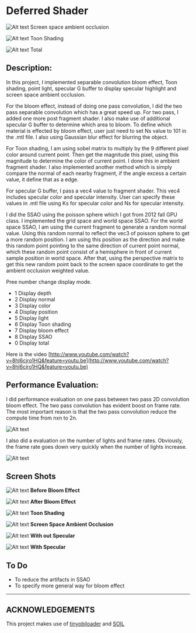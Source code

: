 # Deferred Shader #

![Alt text](SSAOC.png "SSAO")
Screen space ambient occlusion

![Alt text](ToonC.png "Toon Shading")
Toon Shading

![Alt text](totalc.png "Total")
Total


## Description: ##
In this project, I implemented separable convolution bloom effect, Toon shading, point light, specular G buffer to display specular highlight and screen space ambient occlusion.

For the bloom effect, instead of doing one pass convolution, I did the two pass separable convolution which has a great speed up. For two pass, I added one more post fragment shader. I also make use of additional specular G buffer to determine which area to bloom. To define which material is effected by bloom effect, user just need to set Ns value to 101 in the .mtl file. I also using Gaussian blur effect for blurring the object.

For Toon shading, I am using sobel matrix to multiply by the 9 different pixel color around current point. Then get the magnitude this pixel, using this magnitude to determine the color of current point. I done this in ambient fragment shader. I also implemented another method which is simply compare the normal of each nearby fragment, if the angle excess a certain value, it define that as a edge.

For specular G buffer, I pass a vec4 value to fragment shader. This vec4 includes specular color and specular intensity. User can specify these values in .mtl file using Ks for specular color and Ns for specular intensity.

I did the SSAO using the poisson sphere which I got from 2012 fall GPU class. I implemented the grid space and world space SSAO. For the world space SSAO, I am using the current fragment to generate a random normal value. Using this random normal to reflect the vec3 of poisson sphere to get a more random position. I am using this position as the direction and make this random point pointing to the same direction of current point normal, which these random point consist of a hemisphere in front of current sample position in world space. After that, using the perspective matrix to get this new random point back to the screen space coordinate to get the ambient occlusion weighted value.    

Pree number change display mode.

- 1 Display depth
- 2 Display normal
- 3 Display color
- 4 Display position
- 5 Display light
- 6 Display Toon shading
- 7 Display bloom effect
- 8 Display SSAO
- 0 Display total

Here is the video [http://www.youtube.com/watch?v=8hI6cjro1HQ&feature=youtu.be](http://www.youtube.com/watch?v=8hI6cjro1HQ&feature=youtu.be)

## Performance Evaluation: ##

I did performance evaluation on one pass between two pass 2D convolution bloom effect. The two pass convolution has evident boost on frame rate. The most important reason is that the two pass convolution reduce the compute time from nxn to 2n.


![Alt text](TwopassOnepass.png "Two Pass Vs One Pass")


I also did a evaluation on the number of lights and frame rates. Obviously, the frame rate goes down very quickly when the number of lights increase.


![Alt text](numberLights.png "Number of Lights and Frame Rate")



## Screen Shots ##

![Alt text](before.png "before")
**Before Bloom Effect**

![Alt text](after.png "after")
**After Bloom Effect**

![Alt text](ToonB.png "Toon Shading")
**Toon Shading**

![Alt text](SSAOB.png "SSAO")
**Screen Space Ambient Occlusion**

![Alt text](withoutSpecular.png "Without Specular")
**With out Specular**

![Alt text](withSpecular.png "With Specular")
**With Specular**


## To Do ##


- To reduce the artifacts in SSAO
- To specify more general way for bloom effect
 


---
ACKNOWLEDGEMENTS
---
This project makes use of [tinyobjloader](http://syoyo.github.io/tinyobjloader/) and [SOIL](http://lonesock.net/soil.html)
